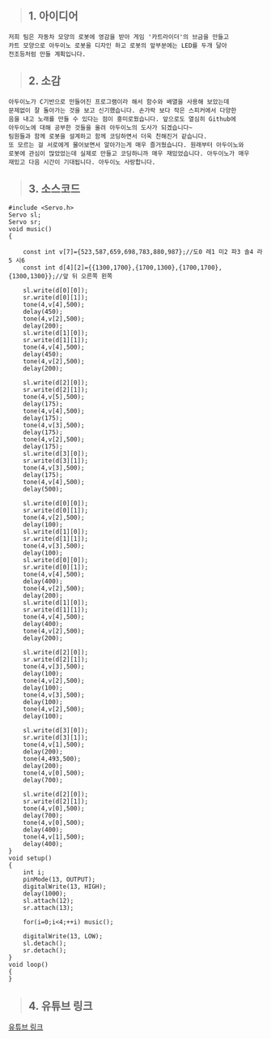 >## 1. 아이디어

	저희 팀은 자동차 모양의 로봇에 영감을 받아 게임 '카트라이더'의 브금을 만들고
	카트 모양으로 아두이노 로봇을 디자인 하고 로봇의 앞부분에는 LED를 두개 달아
	전조등처럼 만들 계획입니다.
	
>## 2. 소감

	아두이노가 C기반으로 만들어진 프로그램이라 해서 함수와 배열을 사용해 보았는데
	문제없이 잘 돌아가는 것을 보고 신기했습니다. 손가락 보다 작은 스피커에서 다양한
	음을 내고 노래를 만들 수 있다는 점이 흥미로웠습니다. 앞으로도 열심히 Github에 
	아두이노에 대해 공부한 것들을 올려 아두이노의 도사가 되겠습니다~
	팀원들과 함께 로봇을 설계하고 함께 코딩하면서 더욱 친해진거 같습니다.
	또 모르는 걸 서로에게 물어보면서 알아가는게 매우 즐거웠습니다. 원래부터 아두이노와
	로봇에 관심이 많았었는데 실제로 만들고 코딩하니까 매우 재밌었습니다. 아두이노가 매우
	재밌고 다음 시간이 기대됩니다. 아두이노 사랑합니다.

>## 3. 소스코드

	#include <Servo.h>
	Servo sl;
	Servo sr;
	void music()
	{
	
		const int v[7]={523,587,659,698,783,880,987};//도0 레1 미2 파3 솔4 라5 시6
		const int d[4][2]={{1300,1700},{1700,1300},{1700,1700},{1300,1300}};//앞 뒤 오른쪽 왼쪽
		
		sl.write(d[0][0]);
		sr.write(d[0][1]);
		tone(4,v[4],500);
		delay(450);
		tone(4,v[2],500);
		delay(200);
		sl.write(d[1][0]);
		sr.write(d[1][1]);
		tone(4,v[4],500);
		delay(450);
		tone(4,v[2],500);
		delay(200);
		
		sl.write(d[2][0]);
		sr.write(d[2][1]);
		tone(4,v[5],500);
		delay(175);
		tone(4,v[4],500);
		delay(175);
		tone(4,v[3],500);
		delay(175);
		tone(4,v[2],500);
		delay(175);
		sl.write(d[3][0]);
		sr.write(d[3][1]);
		tone(4,v[3],500);
		delay(175);
		tone(4,v[4],500);
		delay(500);
		
		sl.write(d[0][0]);
		sr.write(d[0][1]);
		tone(4,v[2],500);
		delay(100);
		sl.write(d[1][0]);
		sr.write(d[1][1]);
		tone(4,v[3],500);
		delay(100);
		sl.write(d[0][0]);
		sr.write(d[0][1]);
		tone(4,v[4],500);
		delay(400);
		tone(4,v[2],500);
		delay(200);
		sl.write(d[1][0]);
		sr.write(d[1][1]);
		tone(4,v[4],500);
		delay(400);
		tone(4,v[2],500);
		delay(200);
		
		sl.write(d[2][0]);
		sr.write(d[2][1]);
		tone(4,v[3],500);
		delay(100);
		tone(4,v[2],500);
		delay(100);
		tone(4,v[3],500);
		delay(100);
		tone(4,v[2],500);
		delay(100);
		
		sl.write(d[3][0]);
		sr.write(d[3][1]);
		tone(4,v[1],500);
		delay(200);
		tone(4,493,500);
		delay(200);
		tone(4,v[0],500);
		delay(700);
		
		sl.write(d[2][0]);
		sr.write(d[2][1]);
		tone(4,v[0],500);
		delay(700);
		tone(4,v[0],500);
		delay(400);
		tone(4,v[1],500);
		delay(400);
	}
	void setup()
	{
		int i;
		pinMode(13, OUTPUT);
		digitalWrite(13, HIGH);
		delay(1000);
		sl.attach(12);
		sr.attach(13);
		
		for(i=0;i<4;++i) music();
		
		digitalWrite(13, LOW);
		sl.detach();
		sr.detach();
	}
	void loop()
	{
	}
	
>## 4. 유튜브 링크
[유튜브 링크](https://youtu.be/acfeZ5fULF8)
